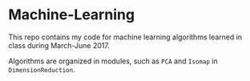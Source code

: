 # Machine-Learning
This repo contains my code for machine learning algorithms learned in class during March-June 2017.

Algorithms are organized in modules, such as `PCA` and `Isomap` in `DimensionReduction`.
